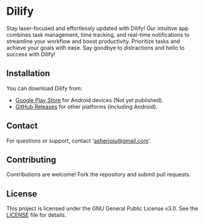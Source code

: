 # Dilify

Stay laser-focused and effortlessly updated with Dilify! Our intuitive app combines task management, time tracking, and real-time notifications to streamline your workflow and boost productivity. Prioritize tasks and achieve your goals with ease. Say goodbye to distractions and hello to success with Dilify!

## Installation

You can download Dilify from:

- [Google Play Store](#) for Android devices (Not yet published).
- [GitHub Releases](https://github.com/AsherJoju/dilify/releases) for other platforms (including Android).

## Contact

For questions or support, contact 'asherjoju@gmail.com'.

## Contributing

Contributions are welcome! Fork the repository and submit pull requests.

## License

This project is licensed under the GNU General Public License v3.0. See the [LICENSE](LICENSE) file for details.
